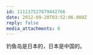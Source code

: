 ```yaml
---
id: 111137527879442766
date: 2012-09-20T03:52:06.000Z
reply: false
media_attachments: 0
---
```


钓鱼岛是日本的，日本是中国的。

